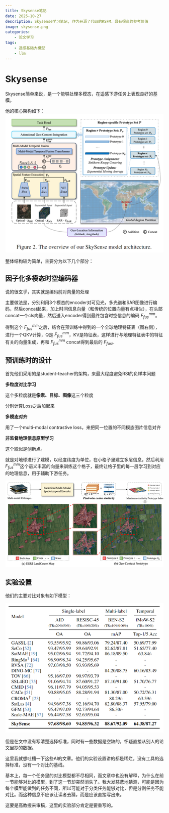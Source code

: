 ```yaml
---
title: Skysense笔记
date: 2025-10-27
description: Skysense学习笔记, 作为开源了代码的RSFM，具有很高的参考价值
image: skysense.png
categories:
    - 论文学习
tags:
    - 遥感基础大模型
    - llm
---
```


# Skysense

Skysense简单来说，是一个能够处理多模态，在遥感下游任务上表现良好的基模。

他的核心架构如下：
![Skysense架构](arch.png)

整体结构较为简单，主要分为以下几个部分：

## 因子化多模态时空编码器

说的很玄乎，其实就是编码前对向量的处理

主要做法是，分别利用3个模态的encoder对可见光，多光谱和SAR图像进行编码，然后concat起来，加上时间信息向量（和传统的位置向量有点相似），在头部concat一个cls向量，然后送入encoder得到最终包含时空信息的编码 $F^{mm}_{fus}$。

得到这个 $F^{mm}_{fus}$之后，结合在预训练中得到的一个全球地理特征表（图右侧），进行一个QKV计算，Q是 $F^{mm}_{fus}$，KV是特征表，这样进行与地理特征表中的特征有关的向量生成，再和 $F^{mm}_{fus}$ concat得到最后的 $F_{fus}$。

## 预训练时的设计

首先他们采用的是student-teacher的架构，来最大程度避免RSI的负样本问题

**多粒度对比学习**

这个多粒度就是**像素、目标、图像**这三个粒度

分别计算Loss之后加起来

**多模态对齐**

用了一个multi-modal contrastive loss，来把同一位置的不同模态图片信息对齐

**非监督地理信息原型学习**

这个貌似是创新点。

就是对地球进行了建模，以经度纬度为单位，在小格子里建立多层信息，然后利用$F^{mm}_{fus}$这个语义丰富的向量来训练这个格子，最终让格子里的每一层学习到对应的地理信息，用于辅助下游任务。

![地理信息原型学习](geo.png)

## 实验设置

他们的主要对比对象有如下模型：

![对比模型](exp.png)

但是在文中没有写清楚选择标准，同时有一些数据是空缺的，怀疑直接从别人的论文里抄的数据。

这里我就想吐槽一下这些AI的文章。他们的实验设置讲的都是稀烂。没有工具的选择标准，没有一个对比的基线。

基本上，每一个任务里的对比模型都不尽相同，而文章中也没有解释，为什么在前一节能够对比的模型，到了这一节却突然消失了。我大发慈悲地猜测，可能是因为每个模型能做到的任务不同，所以可能对于分类任务能够对比，但是分割任务不能对比。而这种信息不应该让读者去猜，而是应该直接写出来。

这要是高教授来审稿，这里的实验部分肯定是要重写的。
